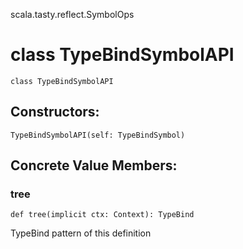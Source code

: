 scala.tasty.reflect.SymbolOps
# class TypeBindSymbolAPI

<pre><code class="language-scala" >class TypeBindSymbolAPI</pre></code>
## Constructors:
<pre><code class="language-scala" >TypeBindSymbolAPI(self: TypeBindSymbol)</pre></code>

## Concrete Value Members:
### tree
<pre><code class="language-scala" >def tree(implicit ctx: Context): TypeBind</pre></code>
TypeBind pattern of this definition

